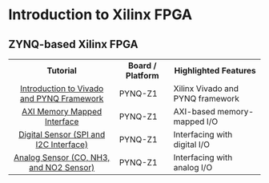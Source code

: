 # Introduction to Xilinx FPGA

## ZYNQ-based Xilinx FPGA

 <table style="width:100%" align="center">
 <tr>
 <td align="center"><b>Tutorial</b>
 <td align="center"><b>Board / Platform</b>
 <td align="center"><b>Highlighted Features</b>
 </tr>
 <tr>
 <td align="center"><a href="./tree/main/01-intro-to-vivado-and-pynq/">Introduction to Vivado and PYNQ Framework</a></td>
 <td>PYNQ-Z1</td>
 <td>Xilinx Vivado and PYNQ framework</td>
 </tr>
 <tr>
 <td align="center"><a href="">AXI Memory Mapped Interface</a></td>
 <td>PYNQ-Z1</td>
 <td>AXI-based memory-mapped I/O</td>
 </tr>
 <tr>
 <td align="center"><a href="">Digital Sensor (SPI and I2C Interface)</a></td>
 <td>PYNQ-Z1</td>
 <td>Interfacing with digital I/O</td>
 </tr>
 <tr>
 <td align="center"><a href="">Analog Sensor (CO, NH3, and NO2 Sensor)</a></td>
 <td>PYNQ-Z1</td>
 <td>Interfacing with analog I/O</td>
 </tr>
 <tr>
 </table>
